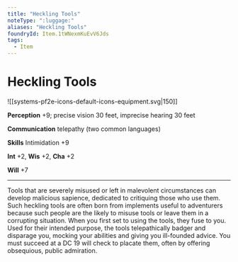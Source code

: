 ```yaml
---
title: "Heckling Tools"
noteType: ":luggage:"
aliases: "Heckling Tools"
foundryId: Item.1tWNexmKuEvV6Jds
tags:
  - Item
---
```


# Heckling Tools
![[systems-pf2e-icons-default-icons-equipment.svg|150]]

**Perception** +9; precise vision 30 feet, imprecise hearing 30 feet

**Communication** telepathy (two common languages)

**Skills** Intimidation +9

**Int** +2, **Wis** +2, **Cha** +2

**Will** +7

* * *

Tools that are severely misused or left in malevolent circumstances can develop malicious sapience, dedicated to critiquing those who use them. Such heckling tools are often born from implements useful to adventurers because such people are the likely to misuse tools or leave them in a corrupting situation. When you first set to using the tools, they fuse to you. Used for their intended purpose, the tools telepathically badger and disparage you, mocking your abilities and giving you ill-founded advice. You must succeed at a DC 19 will check to placate them, often by offering obsequious, public admiration.
